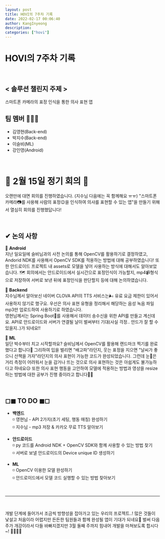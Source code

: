 ```yaml
---
layout: post
title: HOVI의 7주차 기록
date: 2022-02-17 00:06:40
author: KangInyeong
description:
categories: ["hovi"]
---
```


# HOVI의 7주차 기록

<br>

## < 솔루션 챌린지 주제 >
스마트폰 카메라의 표정 인식을 통한 의사 표현 앱

## 팀 멤버 🧑‍🤝‍🧑

-   김영현(Back-end)
-   박지수(Back-end)
-   이슬비(ML)
-   강인영(Android)


<br>

# 🌰 2월 15일 정기 회의 🌰
오랜만에 대면 회의를 진행하였습니다. (지수님 다음에는 꼭 함께해요 ㅠㅠ) "스마트폰 카메라📷를 사용해 사람의 표정😉을 인식하여 의사를 표현할 수 있는 앱"을 만들기 위해서 열심히 회의를 진행했답니다! 

<br>

## ✔ 논의 사항 
🚗 **Android**  
지난 일요일에 슬비님과의 사전 논의를 통해 OpenCV를 활용하기로 결정하였고, Andorid NDK를 사용해서 OpenCV SDK를 적용하는 방법에 대해 공부하였습니다! 또한 안드로이드 프로젝트 내 assets로 모델을 넣어 사용하는 방식에 대해서도 알아보았습니다. 🗺 회의에서는 안드로이드에서 실시간으로 표정인식이 가능할지, mp4📹형식으로 저장하여 서버로 보낸 뒤에 표정인식을 판단할지 등에 대해 논의하였습니다. 

🚓 **Backend**  
지수님께서 알아보신 네이버 CLOVA API의 TTS 서비스는🌬 유료 요금 제한이 있어서 사용하지 않기로 했구요. 우선은 의사 표현 유형을 정리해서 해당하는 음성 녹음 파일 mp3만 업로드하여 사용하기로 하였습니다.  
영현님께서는 Spring Boot🧶를 사용해서 데이터 송수신을 위한 API를 만들고 계신데요. API로 안드로이드와 서버가 연결될 날이 벌써부터 기대(사실 걱정.. 안드가 잘 할 수 있을지..)가 되네요!! 

🚕 **ML**  
일단 박수부터 치고 시작할까요? 슬비님께서 OpenCV를 활용해 랜드마크 찍기를 완료했다고 합니다🎉 그리하여 입을 벌리면 "배고파"라던지, 웃는 표정을 지으면 "날씨가 좋으니 산책을 가자"라던지의 의사 표현이 가능한 코드가 완성되었습니다. 그런데 눈👀은 거리 측정이 어려워서 눈을 감거나 뜨는 것으로 의사 표현하는 것은 아쉽게도 불가능하다고 하네요😥 또한 의사 표현 행동을 고안하여 모델에 적용하는 방법과 영상을 resize 하는 방법에 대한 공부가 진행 중이라고 합니다🧚‍♀️
<br>  
<br> 


## ◻◼ TO DO ◼◻
- **백엔드**  
  ◽ 영현님 - API 2가지(초기 세팅, 행동 매칭) 완성하기  
  ◽ 지수님 - mp3 저장 & 카카오 무료 TTS 알아보기

- **안드로이드**  
  ◽ py 코드를 Android NDK + OpenCV SDK와 함께 사용할 수 있는 방법 찾기  
  ◽ 서버로 보낼 안드로이드의 Device unique ID 생성하기

- **ML**   
  ◽ OpenCV 이용한 모델 완성하기  
  ◽ 안드로이드에서 모델 코드 실행할 수 있는 방법 찾아보기


<br>


---
<br>

개발 단계에 들어가서 조금씩 방향성을 잡아가고 있는 우리의 프로젝트..! 많은 것들이 낯설고 처음이라 어렵지만 든든한 팀원들과 함께 완성될 앱이 기대가 되네요🐥 벌써 다음 주가 개강이라서 다들 바빠지겠지만 3월 둘째 주까지 힘내어 개발을 마쳐보도록 합시다~! 🤸‍♀️🤸‍♂️
